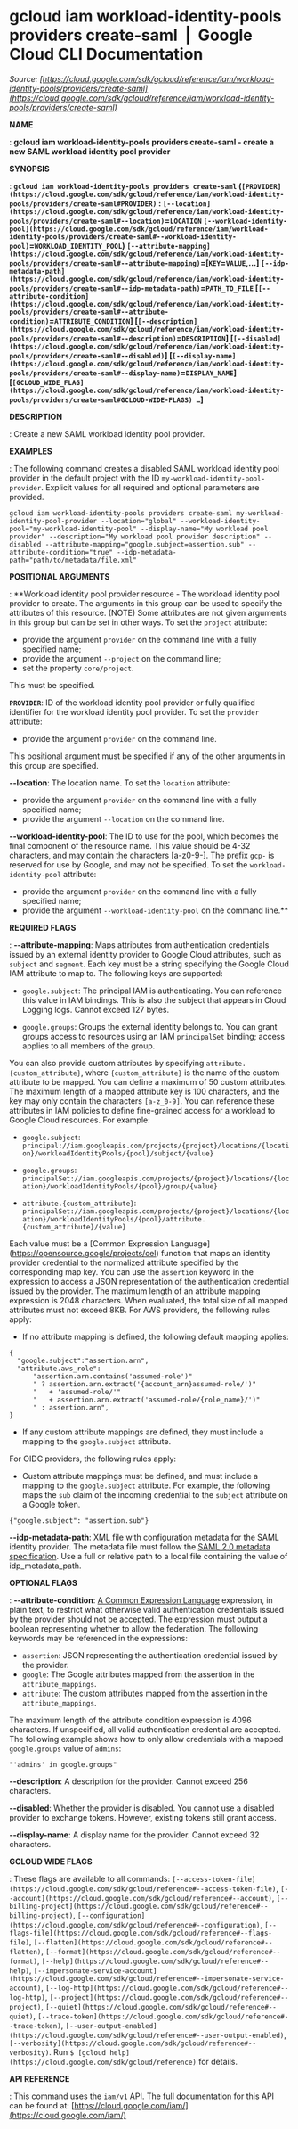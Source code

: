 # gcloud iam workload-identity-pools providers create-saml  |  Google Cloud CLI Documentation

*Source: [https://cloud.google.com/sdk/gcloud/reference/iam/workload-identity-pools/providers/create-saml](https://cloud.google.com/sdk/gcloud/reference/iam/workload-identity-pools/providers/create-saml)*

**NAME**

: **gcloud iam workload-identity-pools providers create-saml - create a new SAML workload identity pool provider**

**SYNOPSIS**

: **`gcloud iam workload-identity-pools providers create-saml` (`[PROVIDER](https://cloud.google.com/sdk/gcloud/reference/iam/workload-identity-pools/providers/create-saml#PROVIDER)` : `[--location](https://cloud.google.com/sdk/gcloud/reference/iam/workload-identity-pools/providers/create-saml#--location)`=`LOCATION` `[--workload-identity-pool](https://cloud.google.com/sdk/gcloud/reference/iam/workload-identity-pools/providers/create-saml#--workload-identity-pool)`=`WORKLOAD_IDENTITY_POOL`) `[--attribute-mapping](https://cloud.google.com/sdk/gcloud/reference/iam/workload-identity-pools/providers/create-saml#--attribute-mapping)`=[`KEY`=`VALUE`,…] `[--idp-metadata-path](https://cloud.google.com/sdk/gcloud/reference/iam/workload-identity-pools/providers/create-saml#--idp-metadata-path)`=`PATH_TO_FILE` [`[--attribute-condition](https://cloud.google.com/sdk/gcloud/reference/iam/workload-identity-pools/providers/create-saml#--attribute-condition)`=`ATTRIBUTE_CONDITION`] [`[--description](https://cloud.google.com/sdk/gcloud/reference/iam/workload-identity-pools/providers/create-saml#--description)`=`DESCRIPTION`] [`[--disabled](https://cloud.google.com/sdk/gcloud/reference/iam/workload-identity-pools/providers/create-saml#--disabled)`] [`[--display-name](https://cloud.google.com/sdk/gcloud/reference/iam/workload-identity-pools/providers/create-saml#--display-name)`=`DISPLAY_NAME`] [`[GCLOUD_WIDE_FLAG](https://cloud.google.com/sdk/gcloud/reference/iam/workload-identity-pools/providers/create-saml#GCLOUD-WIDE-FLAGS) …`]**

**DESCRIPTION**

: Create a new SAML workload identity pool provider.

**EXAMPLES**

: The following command creates a disabled SAML workload identity pool provider in
the default project with the ID
``my-workload-identity-pool-provider``.
Explicit values for all required and optional parameters are provided.

```
gcloud iam workload-identity-pools providers create-saml my-workload-identity-pool-provider --location="global" --workload-identity-pool="my-workload-identity-pool" --display-name="My workload pool provider" --description="My workload pool provider description" --disabled --attribute-mapping="google.subject=assertion.sub" --attribute-condition="true" --idp-metadata-path="path/to/metadata/file.xml"
```

**POSITIONAL ARGUMENTS**

: **Workload identity pool provider resource - The workload identity pool provider
to create. The arguments in this group can be used to specify the attributes of
this resource. (NOTE) Some attributes are not given arguments in this group but
can be set in other ways.
To set the `project` attribute:

- provide the argument `provider` on the command line with a fully
specified name;
- provide the argument `--project` on the command line;
- set the property `core/project`.

This must be specified.

**`PROVIDER`**:
ID of the workload identity pool provider or fully qualified identifier for the
workload identity pool provider.
To set the `provider` attribute:

- provide the argument `provider` on the command line.

This positional argument must be specified if any of the other arguments in this
group are specified.

**--location**:
The location name.
To set the `location` attribute:

- provide the argument `provider` on the command line with a fully
specified name;
- provide the argument `--location` on the command line.

**--workload-identity-pool**:
The ID to use for the pool, which becomes the final component of the resource
name. This value should be 4-32 characters, and may contain the characters
[a-z0-9-]. The prefix `gcp-` is reserved for use by Google, and may
not be specified.
To set the `workload-identity-pool` attribute:

- provide the argument `provider` on the command line with a fully
specified name;
- provide the argument `--workload-identity-pool` on the command line.**

**REQUIRED FLAGS**

: **--attribute-mapping**:
Maps attributes from authentication credentials issued by an external identity
provider to Google Cloud attributes, such as `subject` and
`segment`.
Each key must be a string specifying the Google Cloud IAM attribute to map to.
The following keys are supported:

- `google.subject`: The principal IAM is authenticating. You can
reference this value in IAM bindings. This is also the subject that appears in
Cloud Logging logs. Cannot exceed 127 bytes.

- `google.groups`: Groups the external identity belongs to. You can
grant groups access to resources using an IAM `principalSet` binding;
access applies to all members of the group.

You can also provide custom attributes by specifying
`attribute.{custom_attribute}`, where `{custom_attribute}`
is the name of the custom attribute to be mapped. You can define a maximum of 50
custom attributes. The maximum length of a mapped attribute key is 100
characters, and the key may only contain the characters `[a-z_0-9]`.
You can reference these attributes in IAM policies to define fine-grained access
for a workload to Google Cloud resources. For example:

- `google.subject`:
`principal://iam.googleapis.com/projects/{project}/locations/{location}/workloadIdentityPools/{pool}/subject/{value}`

- `google.groups`:
`principalSet://iam.googleapis.com/projects/{project}/locations/{location}/workloadIdentityPools/{pool}/group/{value}`

- `attribute.{custom_attribute}`:
`principalSet://iam.googleapis.com/projects/{project}/locations/{location}/workloadIdentityPools/{pool}/attribute.{custom_attribute}/{value}`

Each value must be a [Common Expression Language]
(https://opensource.google/projects/cel) function that maps an identity provider
credential to the normalized attribute specified by the corresponding map key.
You can use the `assertion` keyword in the expression to access a
JSON representation of the authentication credential issued by the provider.
The maximum length of an attribute mapping expression is 2048 characters. When
evaluated, the total size of all mapped attributes must not exceed 8KB.
For AWS providers, the following rules apply:

- If no attribute mapping is defined, the following default mapping applies:

```
{
  "google.subject":"assertion.arn",
  "attribute.aws_role":
      "assertion.arn.contains('assumed-role')"
      " ? assertion.arn.extract('{account_arn}assumed-role/')"
      "   + 'assumed-role/'"
      "   + assertion.arn.extract('assumed-role/{role_name}/')"
      " : assertion.arn",
}
```

- If any custom attribute mappings are defined, they must include a mapping to the
`google.subject` attribute.

For OIDC providers, the following rules apply:

- Custom attribute mappings must be defined, and must include a mapping to the
`google.subject` attribute. For example, the following maps the
`sub` claim of the incoming credential to the `subject`
attribute on a Google token.

```
{"google.subject": "assertion.sub"}
```

**--idp-metadata-path**:
XML file with configuration metadata for the SAML identity provider. The
metadata file must follow the [SAML
2.0 metadata specification](https://www.oasis-open.org/committees/download.php/35391/sstc-saml-metadata-errata-2.0-wd-04-diff.pdf). Use a full or relative path to a local file
containing the value of idp_metadata_path.

**OPTIONAL FLAGS**

: **--attribute-condition**:
[A Common Expression
Language](https://opensource.google/projects/cel) expression, in plain text, to restrict what otherwise valid
authentication credentials issued by the provider should not be accepted.
The expression must output a boolean representing whether to allow the
federation.
The following keywords may be referenced in the expressions:

- `assertion`: JSON representing the authentication credential issued
by the provider.
- `google`: The Google attributes mapped from the assertion in the
`attribute_mappings`.
- `attribute`: The custom attributes mapped from the assertion in the
`attribute_mappings`.

The maximum length of the attribute condition expression is 4096 characters. If
unspecified, all valid authentication credential are accepted.
The following example shows how to only allow credentials with a mapped
`google.groups` value of `admins`:

```
"'admins' in google.groups"
```

**--description**:
A description for the provider. Cannot exceed 256 characters.

**--disabled**:
Whether the provider is disabled. You cannot use a disabled provider to exchange
tokens. However, existing tokens still grant access.

**--display-name**:
A display name for the provider. Cannot exceed 32 characters.

**GCLOUD WIDE FLAGS**

: These flags are available to all commands: `[--access-token-file](https://cloud.google.com/sdk/gcloud/reference#--access-token-file)`,
`[--account](https://cloud.google.com/sdk/gcloud/reference#--account)`, `[--billing-project](https://cloud.google.com/sdk/gcloud/reference#--billing-project)`,
`[--configuration](https://cloud.google.com/sdk/gcloud/reference#--configuration)`,
`[--flags-file](https://cloud.google.com/sdk/gcloud/reference#--flags-file)`,
`[--flatten](https://cloud.google.com/sdk/gcloud/reference#--flatten)`, `[--format](https://cloud.google.com/sdk/gcloud/reference#--format)`, `[--help](https://cloud.google.com/sdk/gcloud/reference#--help)`, `[--impersonate-service-account](https://cloud.google.com/sdk/gcloud/reference#--impersonate-service-account)`,
`[--log-http](https://cloud.google.com/sdk/gcloud/reference#--log-http)`,
`[--project](https://cloud.google.com/sdk/gcloud/reference#--project)`, `[--quiet](https://cloud.google.com/sdk/gcloud/reference#--quiet)`, `[--trace-token](https://cloud.google.com/sdk/gcloud/reference#--trace-token)`, `[--user-output-enabled](https://cloud.google.com/sdk/gcloud/reference#--user-output-enabled)`,
`[--verbosity](https://cloud.google.com/sdk/gcloud/reference#--verbosity)`.
Run `$ [gcloud help](https://cloud.google.com/sdk/gcloud/reference)` for details.

**API REFERENCE**

: This command uses the `iam/v1` API. The full documentation for this
API can be found at: [https://cloud.google.com/iam/](https://cloud.google.com/iam/)